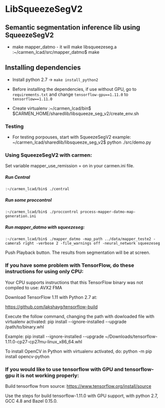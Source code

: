 # LibSqueezeSegV2

## Semantic segmentation inference lib using SqueezeSegV2

* make mapper_datmo - it will make libsqueezeseg.a
:~/carmen_lcad/src/mapper_datmo$ make

## Installing dependencies

* Install python 2.7 -> ```make install_python2```

* Before installing the dependencies, if use without GPU, go to `requirements.txt` and change
`tensorflow-gpu==1.11.0` to `tensorflow==1.11.0`

* Create virtualenv
:~/carmen_lcad/bin$ $CARMEN_HOME/sharedlib/libsqueeze_seg_v2/create_env.sh

### Testing
* For testing porpouses, start with SqueezeSegV2 example:
~/carmen_lcad/sharedlib/libsqueeze_seg_v2$ python ./src/demo.py

### Using SqueezeSegV2 with carmen:

Set variable mapper_use_remission = on in your carmen.ini file.

##### Run Central
```
:~/carmen_lcad/bin$ ./central
```

##### Run some proccontrol
```
:~/carmen_lcad/bin$ ./proccontrol process-mapper-datmo-map-generation.ini
```

##### Run mapper_datmo with squeezeseg:
```
:~/carmen_lcad/bin$ ./mapper_datmo -map_path ../data/mapper_teste2 -camera5 right -verbose 2 -file_warnings off -neural_network squeezeseg
```

Push Playback button. The results from segmentation will be at screen.

### If you have some problem with TensorFlow, do these instructions for using only CPU: 

Your CPU supports instructions that this TensorFlow binary was not compiled to use: AVX2 FMA

Download TensorFlow 1.11 with Python 2.7 at:

https://github.com/lakshayg/tensorflow-build

Execute the follow command, changing the path with dowloaded file with virtualenv activated:
pip install --ignore-installed --upgrade /path/to/binary.whl

Example:
pip install --ignore-installed --upgrade ~/Downloads/tensorflow-1.11.0-cp27-cp27mu-linux_x86_64.whl 

To install OpenCV in Python with virtualenv activated, do:
python -m pip install opencv-python

### If you would like to use tensorflow with GPU and tensorflow-gpu it is not working properly:

Build tensorflow from source:
https://www.tensorflow.org/install/source

Use the steps for build tensorflow-1.11.0 with GPU support, with python	2.7, GCC 4.8 and Bazel 0.15.0.
